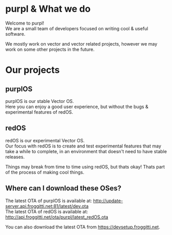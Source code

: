 # purpl & What we do

Welcome to purpl!</br>
We are a small team of developers focused on writing cool & useful software.

We mostly work on vector and vector related projects, however we may work on some other projects in the future.

# Our projects

## purplOS

purplOS is our stable Vector OS.</br>
Here you can enjoy a good user experience, but without the bugs & experimental features of redOS.

## redOS

redOS is our experimental Vector OS.</br>
Our focus with redOS is to create and test experimental features that may take a while to complete, in an environment that doesn't need to have stable releases.</br>

Things may break from time to time using redOS, but thats okay! Thats part of the process of making cool things.

## Where can I download these OSes?

The latest OTA of purplOS is available at: http://update-server.api.froggitti.net:81/latest/dev.ota</br>
The latest OTA of redOS is available at: http://api.froggitti.net/ota/purpl/latest_redOS.ota</br>

You can also download the latest OTA from https://devsetup.froggitti.net.
